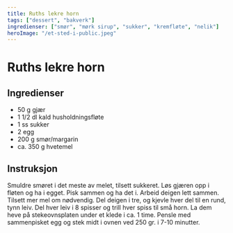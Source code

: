 ```yaml
---
title: Ruths lekre horn
tags: ["dessert", "bakverk"]
ingredienser: ["smør", "mørk sirup", "sukker", "kremfløte", "nelik"]
heroImage: "/et-sted-i-public.jpeg"
---
```


# Ruths lekre horn

## Ingredienser

- 50 g gjær
- 1 1/2 dl kald husholdningsfløte
- 1 ss sukker
- 2 egg
- 200 g smør/margarin
- ca. 350 g hvetemel

## Instruksjon

Smuldre smøret i det meste av melet, tilsett sukkeret. Løs gjæren opp i fløten og ha i egget. Pisk sammen og ha det i. Arbeid deigen lett sammen. Tilsett mer mel om nødvendig. Del deigen i tre, og kjevle hver del til en rund, tynn leiv. Del hver leiv i 8 spisser og trill hver spiss til små horn. La dem heve på stekeovnsplaten under et klede i ca. 1 time. Pensle med sammenpisket egg og stek midt i ovnen ved 250 gr. i 7-10 minutter.
